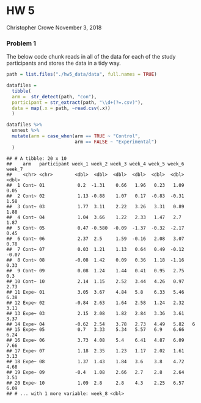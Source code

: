 HW 5
================
Christopher Crowe
November 3, 2018

### Problem 1

The below code chunk reads in all of the data for each of the study participants and stores the data in a tidy way.

``` r
path = list.files("./hw5_data/data", full.names = TRUE)

datafiles = 
  tibble(
  arm =  str_detect(path, "con"),
  participant = str_extract(path, "\\d+(?=.csv)"),
  data = map(.x = path, ~read.csv(.x))
  )

datafiles %>%
  unnest %>% 
  mutate(arm = case_when(arm == TRUE ~ "Control",
                         arm == FALSE ~ "Experimental")
  )
```

    ## # A tibble: 20 x 10
    ##    arm   participant week_1 week_2 week_3 week_4 week_5 week_6 week_7
    ##    <chr> <chr>        <dbl>  <dbl>  <dbl>  <dbl>  <dbl>  <dbl>  <dbl>
    ##  1 Cont~ 01            0.2  -1.31    0.66   1.96   0.23   1.09   0.05
    ##  2 Cont~ 02            1.13 -0.88    1.07   0.17  -0.83  -0.31   1.58
    ##  3 Cont~ 03            1.77  3.11    2.22   3.26   3.31   0.89   1.88
    ##  4 Cont~ 04            1.04  3.66    1.22   2.33   1.47   2.7    1.87
    ##  5 Cont~ 05            0.47 -0.580  -0.09  -1.37  -0.32  -2.17   0.45
    ##  6 Cont~ 06            2.37  2.5     1.59  -0.16   2.08   3.07   0.78
    ##  7 Cont~ 07            0.03  1.21    1.13   0.64   0.49  -0.12  -0.07
    ##  8 Cont~ 08           -0.08  1.42    0.09   0.36   1.18  -1.16   0.33
    ##  9 Cont~ 09            0.08  1.24    1.44   0.41   0.95   2.75   0.3 
    ## 10 Cont~ 10            2.14  1.15    2.52   3.44   4.26   0.97   2.73
    ## 11 Expe~ 01            3.05  3.67    4.84   5.8    6.33   5.46   6.38
    ## 12 Expe~ 02           -0.84  2.63    1.64   2.58   1.24   2.32   3.11
    ## 13 Expe~ 03            2.15  2.08    1.82   2.84   3.36   3.61   3.37
    ## 14 Expe~ 04           -0.62  2.54    3.78   2.73   4.49   5.82   6   
    ## 15 Expe~ 05            0.7   3.33    5.34   5.57   6.9    6.66   6.24
    ## 16 Expe~ 06            3.73  4.08    5.4    6.41   4.87   6.09   7.66
    ## 17 Expe~ 07            1.18  2.35    1.23   1.17   2.02   1.61   3.13
    ## 18 Expe~ 08            1.37  1.43    1.84   3.6    3.8    4.72   4.68
    ## 19 Expe~ 09           -0.4   1.08    2.66   2.7    2.8    2.64   3.51
    ## 20 Expe~ 10            1.09  2.8     2.8    4.3    2.25   6.57   6.09
    ## # ... with 1 more variable: week_8 <dbl>
